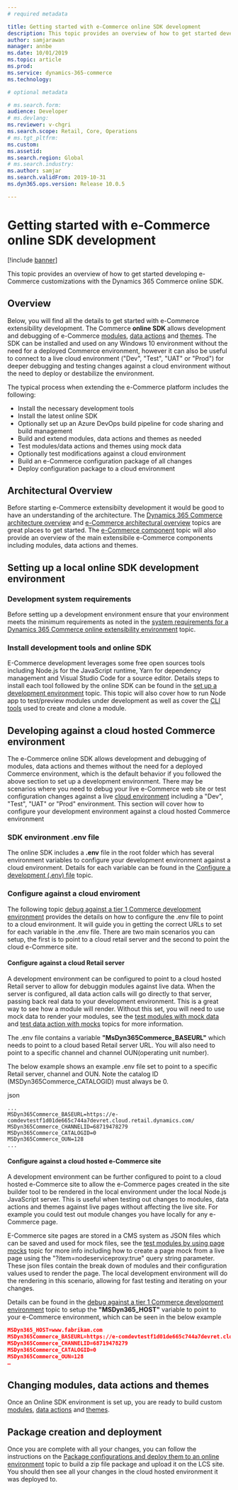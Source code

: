 ```yaml
---
# required metadata

title: Getting started with e-Commerce online SDK development
description: This topic provides an overview of how to get started developing e-Commerce customizations with the Dynamics 365 Commerce online SDK.
author: samjarawan
manager: annbe
ms.date: 10/01/2019
ms.topic: article
ms.prod: 
ms.service: dynamics-365-commerce
ms.technology: 

# optional metadata

# ms.search.form: 
audience: Developer
# ms.devlang: 
ms.reviewer: v-chgri
ms.search.scope: Retail, Core, Operations
# ms.tgt_pltfrm: 
ms.custom: 
ms.assetid: 
ms.search.region: Global
# ms.search.industry: 
ms.author: samjar
ms.search.validFrom: 2019-10-31
ms.dyn365.ops.version: Release 10.0.5

---
```

# Getting started with e-Commerce online SDK development

[!include [banner](../includes/banner.md)]

This topic provides an overview of how to get started developing e-Commerce customizations with the Dynamics 365 Commerce online SDK.

## Overview
Below, you will find all the details to get started with e-Commerce extensibility development. The Commerce **online SDK** allows development and debugging of e-Commerce [modules](modules-overview.md), [data actions](data-actions.md) and [themes](theming.md).  The SDK can be installed and used on any Windows 10 environment without the need for a deployed Commerce environment, however it can also be useful to connect to a live cloud environment ("Dev", "Test", "UAT" or "Prod") for deeper debugging and testing changes against a cloud environment without the need to deploy or destabilize the environment.

The typical process when extending the e-Commerce platform includes the following:
* Install the necessary development tools
* Install the latest online SDK
* Optionally set up an Azure DevOps build pipeline for code sharing and build management
* Build and extend modules, data actions and themes as needed
* Test modules/data actions and themes using mock data
* Optionally test modifications against a cloud environment
* Build an e-Commerce configuration package of all changes
* Deploy configuration package to a cloud environment

## Architectural Overview
Before starting e-Commerce extensibilty development it would be good to have an understanding of the architecture.  The [Dynamics 365 Commerce architecture overview](../commerce-architecture.md) and [e-Commerce architectural overview](architectural-overview.md) topics are great places to get started.  The [e-Commerce component](ecommerce-components.md) topic will also provide an overview of the main extensibile e-Commerce components including modules, data actions and themes.


## Setting up a local online SDK development environment

### Development system requirements
Before setting up a development environment ensure that your environment meets the minimum requirements as noted in the [system requirements for a Dynamics 365 Commerce online extensibility environment](system-requirements.md) topic.

### Install development tools and online SDK
E-Commerce development leverages some free open sources tools including Node.js for the JavaScript runtime, Yarn for dependency management and Visual Studio Code for a source editor.  Details steps to install each tool followed by the online SDK can be found in the [set up a development environment](setup-dev-environment.md) topic.  This topic will also cover how to run Node app to test/preview modules under development as well as cover the [CLI tools](cli-command-reference.md) used to create and clone a module.

## Developing against a cloud hosted Commerce environment
The e-Commerce online SDK allows development and debugging of modules, data actions and themes without the need for a deployed Commerce environment, which is the default behavior if you followed the above section to set up a development environment. There may be scenarios where you need to debug your live e-Commerce web site or test configuration changes against a live [cloud environment](https://docs.microsoft.com/en-us/dynamics365/fin-ops-core/dev-itpro/migration-upgrade/update-guide?toc=/dynamics365/commerce/toc.json#environments) including a "Dev", "Test", "UAT" or "Prod" environment.  This section will cover how to configure your development environment against a cloud hosted Commerce environment

### SDK environment .env file
The online SDK includes a **.env** file in the root folder which has several environment variables to configure your development environment against a cloud environment.  Details for each variable can be found in the [Configure a development (.env) file](configure-env-file.md) topic.  

### Configure against a cloud enviroment
The following topic [debug against a tier 1 Commerce development environment](debug-tier-1) provides the details on how to configure the .env file to point to a cloud environment.  It will guide you in getting the correct URLs to set for each variable in the .env file.  There are two main scenarios you can setup, the first is to point to a cloud retail server and the second to point the cloud e-Commerce site.

#### Configure against a cloud Retail server
A development environment can be configured to point to a cloud hosted Retail server to allow for debuggin modules against live data.  When the server is configured, all data action calls will go directly to that server, passing back real data to your development environment.  This is a great way to see how a module will render.  Without this set, you will need to use mock data to render your modules, see the [test modules with mock data](test-module-mock.md) and [test data action with mocks](test-data-action-mocks.md) topics for more information.

The .env file contains a variable **"MsDyn365Commerce_BASEURL"** which needs to point to a cloud based Retail server URL. You will also need to point to a specific channel and channel OUN(operating unit number).

The below example shows an example .env file set to point to a specific Retail server, channel and OUN.  Note the catalog ID (MSDyn365Commerce_CATALOGID) must always be 0.

json
```
...
MSDyn365Commerce_BASEURL=https://e-comdevtestf1d01de665c744a7devret.cloud.retail.dynamics.com/
MSDyn365Commerce_CHANNELID=68719478279
MSDyn365Commerce_CATALOGID=0
MSDyn365Commerce_OUN=128
...
```

#### Configure against a cloud hosted e-Commerce site
A development environment can be further configured to point to a cloud hosted e-Commerce site to allow the e-Commerce pages created in the site builder tool to be rendered in the local environment under the local Node.js JavaScript server.  This is useful when testing out changes to modules, data actions and themes against live pages without affecting the live site.  For example you could test out module changes you have locally for any e-Commerce page.

E-Commerce site pages are stored in a CMS system as JSON files which can be saved and used for mock files, see the [test modules by using page mocks](test-page-mock.md) topic for more info including how to create a page mock from a live page using the "?item=nodeserviceproxy:true" query string parameter.  These json files contain the break down of modules and their configuration values used to render the page.  The local development environment will do the rendering in this scenario, allowing for fast testing and iterating on your changes.  

Details can be found in the [debug against a tier 1 Commerce development environment](debug-tier-1) topic to setup the **"MSDyn365_HOST"** variable to point to your e-Commerce  environment, which can be seen in the below example

```json
MSDyn365_HOST=www.fabrikam.com
MSDyn365Commerce_BASEURL=https://e-comdevtestf1d01de665c744a7devret.cloud.retail.dynamics.com/
MSDyn365Commerce_CHANNELID=68719478279
MSDyn365Commerce_CATALOGID=0
MSDyn365Commerce_OUN=128
…
```

## Changing modules, data actions and themes
Once an Online SDK environment is set up, you are ready to build custom [modules](create-new-module.md), [data actions](data-actions.md) and [themes](create-theme.md). 

## Package creation and deployment
Once you are complete with all your changes, you can follow the instructions on the [Package configurations and deploy them to an online environment](package-deploy.md) topic to build a zip file package and upload it on the LCS site.  You should then see all your changes in the cloud hosted environment it was deployed to.
